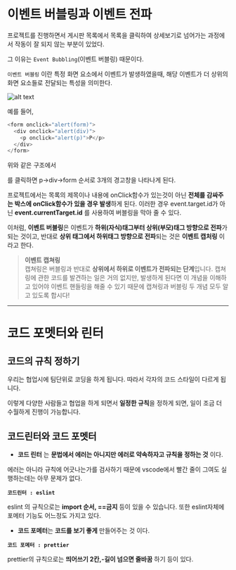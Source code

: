 # 이벤트 버블링과 이벤트 전파

프로젝트를 진행하면서 게시판 목록에서 목록을 클릭하여 상세보기로 넘어가는 과정에서 작동이 잘 되지 않는 부분이 있었다.

그 이유는 `Event Bubbling`(이벤트 버블링) 때문이다.

`이벤트 버블링` 이란 특정 화면 요소에서 이벤트가 발생하였을때, 해당 이벤트가 더 상위의 화면 요소들로 전달되는 특성을 의미한다.

![alt text](image.png)

예를 들어,

```javascript
<form onclick="alert(form)">
  <div onclick="alert(div)">
    <p onclick="alert(p)">P</p>
  </div>
</form>
```

위와 같은 구조에서 <p>를 클릭하면 p→div→form 순서로 3개의 경고창을 나타나게 된다.

프로젝트에서는 목록의 제목이나 내용에 onClick함수가 있는것이 아닌 **전체를 감싸주는 박스에 onClick함수가 있을 경우 발생**하게 된다. 이러한 경우 event.target.id가 아닌 **event.currentTarget.id** 를 사용하여 버블링을 막아 줄 수 있다.

이처럼, **이벤트 버블링**은 이벤트가 **하위(자식)태그부터 상위(부모)태그 방향으로 전파**가 되는 것이고, 반대로 **상위 태그에서 하위태그 방향으로 전파**되는 것은 **이벤트 캡처링** 이라고 한다.

> **이벤트 캡쳐링**<br>
> 캡쳐링은 버블링과 반대로 **상위에서 하위로 이벤트가 전파되는 단계**입니다. 캡쳐링에 관한 코드를 발견하는 일은 거의 없지만, 발생하게 된다면 이 개념을 이해하고 있어야 이벤트 핸들링을 해줄 수 있기 때문에 캡쳐링과 버블링 두 개념 모두 알고 있도록 합시다!

---

# 코드 포멧터와 린터

## 코드의 규칙 정하기

우리는 협업시에 팀단위로 코딩을 하게 됩니다. 따라서 각자의 코드 스타일이 다르게 됩니다.

이렇게 다양한 사람들고 협업을 하게 되면서 **일정한 규칙**을 정하게 되면, 일이 조금 더 수월하게 진행이 가능합니다.

## 코드린터와 코드 포멧터

- **코드 린터** 는 **문법에서 에러는 아니지만 에러로 약속하자고 규칙을 정하는 것** 이다.

에러는 아니라 규칙에 어긋나는가를 검사하기 때문에 vscode에서 빨간 줄이 그여도 실행하는데는 아무 문제가 없다.

**`코드린터 : eslint`**

eslint 의 규칙으로는 **import 순서, ==금지** 등이 있을 수 있습니다. 또한 eslint자체에 포메터 기능도 어느정도 가지고 있다.

- **코드 포메터**는 **코드를 보기 좋게** 만들어주는 것 이다.

**`코드 포메터 : prettier`**

prettier의 규칙으로는 **띄어쓰기 2칸,-길이 넘으면 줄바꿈** 하기 등이 있다.

